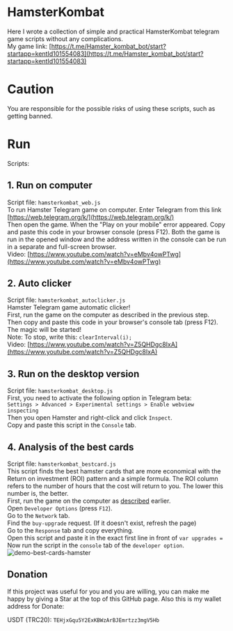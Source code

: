 # HamsterKombat
Here I wrote a collection of simple and practical HamsterKombat telegram game scripts without any complications. \
My game link: [https://t.me/Hamster_kombat_bot/start?startapp=kentId101554083](https://t.me/Hamster_kombat_bot/start?startapp=kentId101554083)

# Caution
You are responsible for the possible risks of using these scripts, such as getting banned.

# Run
Scripts:

## 1. Run on computer
Script file: `hamsterkombat_web.js` \
To run Hamster Telegram game on computer. Enter Telegram from this link [https://web.telegram.org/k/](https://web.telegram.org/k/) \
Then open the game. When the "Play on your mobile" error appeared. Copy and paste this code in your browser console (press F12). Both the game is run in the opened window and the address written in the console can be run in a separate and full-screen browser. \
Video: [https://www.youtube.com/watch?v=eMbv4owPTwg](https://www.youtube.com/watch?v=eMbv4owPTwg)

## 2. Auto clicker
Script file: `hamsterkombat_autoclicker.js` \
Hamster Telegram game automatic clicker! \
First, run the game on the computer as described in the previous step. \
Then copy and paste this code in your browser's console tab (press F12). \
The magic will be started! \
Note: To stop, write this: `clearInterval(i);` \
Video: [https://www.youtube.com/watch?v=Z5QHDgc8IxA](https://www.youtube.com/watch?v=Z5QHDgc8IxA)

## 3. Run on the desktop version
Script file: `hamsterkombat_desktop.js` \
First, you need to activate the following option in Telegram beta: \
`Settings > Advanced > Experimental settings > Enable webview inspecting` \
Then you open Hamster and right-click and click `Inspect`. \
Copy and paste this script in the `Console` tab.

## 4. Analysis of the best cards
Script file: `hamsterkombat_bestcard.js` \
This script finds the best hamster cards that are more economical with the Return on investment (ROI) pattern and a simple formula. The ROI column refers to the number of hours that the cost will return to you. The lower this number is, the better. \
First, run the game on the computer as [described](https://github.com/nabikaz/hamsterkombat-scripts?tab=readme-ov-file#1-run-on-computer) earlier. \
Open `Developer Options` (press `F12`). \
Go to the `Network` tab. \
Find the `buy-upgrade` request. (If it doesn't exist, refresh the page) \
Go to the `Response` tab and copy everything. \
Open this script and paste it in the exact first line in front of `var upgrades = ` \
Now run the script in the `console` tab of the `developer option`.
![demo-best-cards-hamster](https://github.com/NabiKAZ/HamsterKombat-Scripts/assets/246721/d8d24321-e57d-47fe-ace4-20bc5903b4c3)

## Donation
If this project was useful for you and you are willing, you can make me happy by giving a Star at the top of this GitHub page. Also this is my wallet address for Donate:

USDT (TRC20): `TEHjxGqu5Y2ExKBWzArBJEmrtzz3mgV5Hb`

